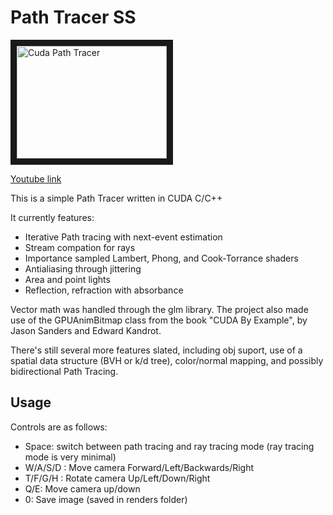 # Path Tracer SS

<a href="http://www.youtube.com/watch?feature=player_embedded&v=http://youtu.be/0Z7Eo0BJaAg?list=UULmgOwUOPuGcU1MqSOJUbKg-7Z0
" target="_blank"><img src="http://img.youtube.com/vi/http://youtu.be/0Z7Eo0BJaAg?list=UULmgOwUOPuGcU1MqSOJUbKg/hqdefault.jpg" 
alt="Cuda Path Tracer" width="240" height="180" border="10" /></a>

[Youtube link](http://www.youtube.com/watch?feature=player_embedded&v=http://youtu.be/0Z7Eo0BJaAg?list=UULmgOwUOPuGcU1MqSOJUbKg-7Z0)

This is a simple Path Tracer written in CUDA C/C++

It currently features:

* Iterative Path tracing with next-event estimation
* Stream compation for rays
* Importance sampled Lambert, Phong, and Cook-Torrance shaders
* Antialiasing through jittering
* Area and point lights
* Reflection, refraction with absorbance

Vector math was handled through the glm library.  The project also made use of the GPUAnimBitmap class from the book "CUDA By Example", by Jason Sanders and Edward Kandrot.

There's still several more features slated, including obj suport, use of a spatial data structure (BVH or k/d tree), color/normal mapping, and possibly bidirectional Path Tracing.

## Usage

Controls are as follows:

* Space: switch between path tracing and ray tracing mode (ray tracing mode is very minimal)
* W/A/S/D : Move camera Forward/Left/Backwards/Right
* T/F/G/H : Rotate camera Up/Left/Down/Right
* Q/E: Move camera up/down
* 0: Save image (saved in renders folder)
